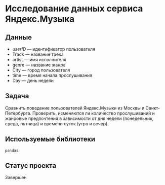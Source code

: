 # Исследование данных сервиса Яндекс.Музыка


## Данные

- *userID* — идентификатор пользователя
- Track — название трека
- artist — имя исполнителя
- genre — название жанра
- City — город пользователя
- time — время начала прослушивания
- Day — день недели

## Задача

Сравнить поведение пользователей Яндекс.Музыки из Москвы и Санкт-Петербурга. Проверить, изменяются ли количество прослушиваний и жанровые предпочтения в зависимости от дня недели (понедельник, среда, пятница) и времени суток (утро и вечер).

## Используемые библиотеки

`pandas`

## Статус проекта

Завершен
